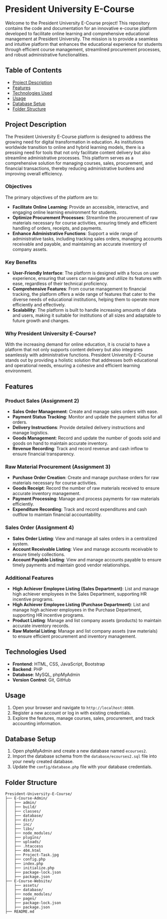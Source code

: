 # President University E-Course

Welcome to the President University E-Course project! This repository contains the code and documentation for an innovative e-course platform developed to facilitate online learning and comprehensive educational management at President University. The mission is to provide a seamless and intuitive platform that enhances the educational experience for students through efficient course management, streamlined procurement processes, and robust administrative functionalities.

## Table of Contents

- [Project Description](#project-description)
- [Features](#features)
- [Technologies Used](#technologies-used)
- [Usage](#usage)
- [Database Setup](#database-setup)
- [Folder Structure](#folder-structure)

## Project Description

The President University E-Course platform is designed to address the growing need for digital transformation in education. As institutions worldwide transition to online and hybrid learning models, there is a pressing need for tools that not only facilitate content delivery but also streamline administrative processes. This platform serves as a comprehensive solution for managing courses, sales, procurement, and financial transactions, thereby reducing administrative burdens and improving overall efficiency.

### Objectives
The primary objectives of the platform are to:
- **Facilitate Online Learning**: Provide an accessible, interactive, and engaging online learning environment for students.
- **Optimize Procurement Processes**: Streamline the procurement of raw materials necessary for course activities, ensuring timely and efficient handling of orders, receipts, and payments.
- **Enhance Administrative Functions**: Support a wide range of administrative tasks, including tracking sales orders, managing accounts receivable and payable, and maintaining an accurate inventory of company assets.

### Key Benefits
- **User-Friendly Interface**: The platform is designed with a focus on user experience, ensuring that users can navigate and utilize its features with ease, regardless of their technical proficiency.
- **Comprehensive Features**: From course management to financial tracking, the platform offers a wide range of features that cater to the diverse needs of educational institutions, helping them to operate more efficiently and effectively.
- **Scalability**: The platform is built to handle increasing amounts of data and users, making it suitable for institutions of all sizes and adaptable to future growth and changes.

### Why President University E-Course?
With the increasing demand for online education, it is crucial to have a platform that not only supports content delivery but also integrates seamlessly with administrative functions. President University E-Course stands out by providing a holistic solution that addresses both educational and operational needs, ensuring a cohesive and efficient learning environment.

## Features

### Product Sales (Assignment 2)
- **Sales Order Management**: Create and manage sales orders with ease.
- **Payment Status Tracking**: Monitor and update the payment status for all orders.
- **Delivery Instructions**: Provide detailed delivery instructions and manage logistics.
- **Goods Management**: Record and update the number of goods sold and goods on hand to maintain accurate inventory.
- **Revenue Recording**: Track and record revenue and cash inflow to ensure financial transparency.

### Raw Material Procurement (Assignment 3)
- **Purchase Order Creation**: Create and manage purchase orders for raw materials necessary for course activities.
- **Goods Receipt**: Record the number of raw materials received to ensure accurate inventory management.
- **Payment Processing**: Manage and process payments for raw materials efficiently.
- **Expenditure Recording**: Track and record expenditures and cash outflow to maintain financial accountability.

### Sales Order (Assignment 4)
- **Sales Order Listing**: View and manage all sales orders in a centralized system.
- **Account Receivable Listing**: View and manage accounts receivable to ensure timely collections.
- **Account Payable Listing**: View and manage accounts payable to ensure timely payments and maintain good vendor relationships.

### Additional Features
- **High Achiever Employee Listing (Sales Department)**: List and manage high achiever employees in the Sales Department, supporting HR incentive programs.
- **High Achiever Employee Listing (Purchase Department)**: List and manage high achiever employees in the Purchase Department, supporting HR incentive programs.
- **Product Listing**: Manage and list company assets (products) to maintain accurate inventory records.
- **Raw Material Listing**: Manage and list company assets (raw materials) to ensure efficient procurement and inventory management.

## Technologies Used

- **Frontend**: HTML, CSS, JavaScript, Bootstrap
- **Backend**: PHP
- **Database**: MySQL, phpMyAdmin
- **Version Control**: Git, GitHub

## Usage

1. Open your browser and navigate to `http://localhost:8080`.
2. Register a new account or log in with existing credentials.
3. Explore the features, manage courses, sales, procurement, and track accounting information.

## Database Setup

1. Open phpMyAdmin and create a new database named `ecourses2`.
2. Import the database schema from the `database/ecourses2.sql` file into your newly created database.
3. Update the `config/database.php` file with your database credentials.

## Folder Structure

```
President-University-E-Course/
├── E-Course-Admin/
│   ├── admin/
│   ├── build/
│   ├── classes/
│   ├── database/
│   ├── dist/
│   ├── inc/
│   ├── libs/
│   ├── node_modules/
│   ├── plugins/
│   ├── uploads/
│   ├── .htaccess
│   ├── 404.html
│   ├── Project-Task.jpg
│   ├── config.php
│   ├── index.php
│   ├── initialize.php
│   ├── package-lock.json
│   ├── package.json
├── E-Course-Website/
│   ├── assets/
│   ├── database/
│   ├── node_modules/
│   ├── pages/
│   ├── package-lock.json
│   ├── package.json
├── README.md
```
